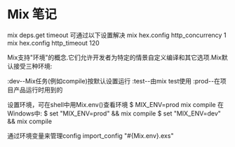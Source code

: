 # Mix 笔记

mix deps.get timeout 可通过以下设置解决
mix hex.config http_concurrency 1
mix hex.config http_timeout 120

Mix支持"环境"的概念.它们允许开发者为特定的情景自定义编译和其它选项.Mix默认接受三种环境:

:dev--Mix任务(例如compile)按默认设置运行
:test--由mix test使用
:prod--在项目产品运行时用到的

设置环境，可在shell中用Mix.env()查看环境
$ MIX_ENV=prod mix compile
在Windows中:
$ set "MIX_ENV=prod" && mix compile
$ set "MIX_ENV=dev" && mix compile

通过环境变量来管理config
import_config "#{Mix.env}.exs"